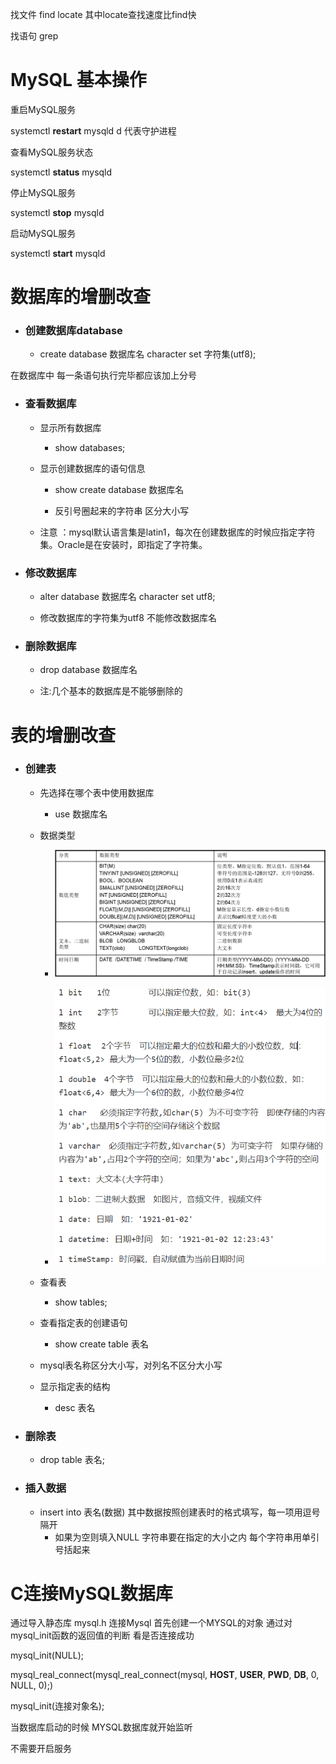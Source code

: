 找文件 find locate 其中locate查找速度比find快

找语句 grep



# MySQL 基本操作

重启MySQL服务

systemctl **restart** mysqld d 代表守护进程

查看MySQL服务状态

systemctl **status** mysqld

停止MySQL服务

systemctl **stop** mysqld 

启动MySQL服务

systemctl **start** mysqld



# 数据库的增删改查

- ### 创建数据库database

  - create database 数据库名 character set 字符集(utf8);

在数据库中 每一条语句执行完毕都应该加上分号

- ### 查看数据库

  - 显示所有数据库
    - show databases;

  - 显示创建数据库的语句信息

    - show create database 数据库名

    - 反引号圈起来的字符串 区分大小写

  - 注意 ：mysql默认语言集是latin1，每次在创建数据库的时候应指定字符集。Oracle是在安装时，即指定了字符集。

- ### 修改数据库

  - alter database 数据库名 character set utf8;

  - 修改数据库的字符集为utf8 不能修改数据库名

- ### 删除数据库

  - drop database 数据库名 

  - 注:几个基本的数据库是不能够删除的

# 表的增删改查

- ### 创建表

  - 先选择在哪个表中使用数据库

    - use 数据库名

  - 数据类型

    - ![image-20221129164342206](Linux数据库基础.assets/image-20221129164342206.png)

    - ![image-20221129164504686](Linux数据库基础.assets/image-20221129164504686.png)

  - 查看表
    - show tables;

  - 查看指定表的创建语句
    - show create table 表名

  - mysql表名称区分大小写，对列名不区分大小写
  - 显示指定表的结构
    - desc 表名

- ### 删除表 

  - drop table 表名;

- ### 插入数据

  - insert into 表名(数据) 其中数据按照创建表时的格式填写，每一项用逗号隔开
    - 如果为空则填入NULL 字符串要在指定的大小之内 每个字符串用单引号括起来 



# C连接MySQL数据库

通过导入静态库 mysql.h 连接Mysql 首先创建一个MYSQL的对象 通过对mysql_init函数的返回值的判断 看是否连接成功

mysql_init(NULL);

mysql_real_connect(mysql_real_connect(mysql, __HOST__, __USER__, __PWD__, __DB__, 0, NULL, 0);)

mysql_init(连接对象名);



当数据库启动的时候 MYSQL数据库就开始监听

不需要开启服务 
